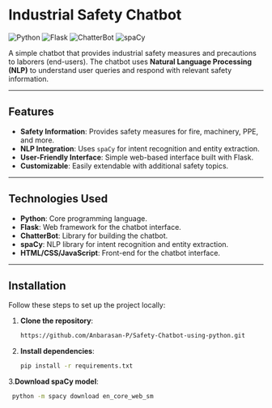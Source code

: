 # Industrial Safety Chatbot

![Python](https://img.shields.io/badge/Python-3.8%2B-blue)
![Flask](https://img.shields.io/badge/Flask-2.0%2B-green)
![ChatterBot](https://img.shields.io/badge/ChatterBot-1.0.8-yellow)
![spaCy](https://img.shields.io/badge/spaCy-3.0%2B-orange)

A simple chatbot that provides industrial safety measures and precautions to laborers (end-users). The chatbot uses **Natural Language Processing (NLP)** to understand user queries and respond with relevant safety information.

---

## **Features**

- **Safety Information**: Provides safety measures for fire, machinery, PPE, and more.
- **NLP Integration**: Uses `spaCy` for intent recognition and entity extraction.
- **User-Friendly Interface**: Simple web-based interface built with Flask.
- **Customizable**: Easily extendable with additional safety topics.

---

## **Technologies Used**

- **Python**: Core programming language.
- **Flask**: Web framework for the chatbot interface.
- **ChatterBot**: Library for building the chatbot.
- **spaCy**: NLP library for intent recognition and entity extraction.
- **HTML/CSS/JavaScript**: Front-end for the chatbot interface.

---

## **Installation**

Follow these steps to set up the project locally:

1. **Clone the repository**:
   ```bash
   https://github.com/Anbarasan-P/Safety-Chatbot-using-python.git
2. **Install dependencies**:
   ```bash
   pip install -r requirements.txt
3.**Download spaCy model**:
   ```bash
    python -m spacy download en_core_web_sm

